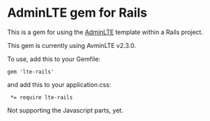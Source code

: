 # AdminLTE gem for Rails

This is a gem for using the [AdminLTE](https://github.com/almasaeed2010/AdminLTE/issues) template within a Rails project.

This gem is currently using AvminLTE v2.3.0.

To use, add this to your Gemfile:
```
gem 'lte-rails'
```

and add this to your application.css:

```
 *= require lte-rails
```

Not supporting the Javascript parts, yet.
